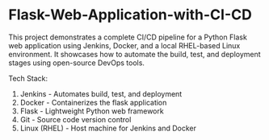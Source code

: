 # Flask-Web-Application-with-CI-CD

This project demonstrates a complete CI/CD pipeline for a Python Flask web application using Jenkins, Docker, and a local RHEL-based Linux environment. It showcases how to automate the build, test, and deployment stages using open-source DevOps tools.

Tech Stack:
1. Jenkins - Automates build, test, and deployment
2. Docker - Containerizes the flask application
3. Flask - Lightweight Python web framework
4. Git - Source code version control
5. Linux (RHEL) - Host machine for Jenkins and Docker
